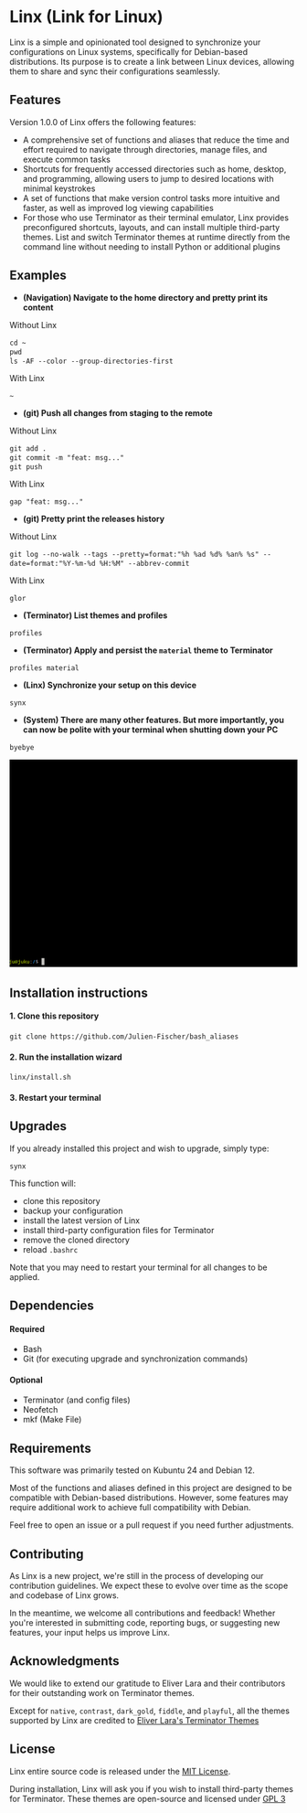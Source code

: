 # Linx (Link for Linux)

Linx is a simple and opinionated tool designed to synchronize your configurations on Linux systems, specifically for
Debian-based distributions. 
Its purpose is to create a link between Linux devices, allowing them to share and sync their configurations seamlessly.

## Features

Version 1.0.0 of Linx offers the following features:

- A comprehensive set of functions and aliases that reduce the time and effort required to navigate through directories, manage files, and execute common tasks
- Shortcuts for frequently accessed directories such as home, desktop, and programming, allowing users to jump to desired locations with minimal keystrokes
- A set of functions that make version control tasks more intuitive and faster, as well as improved log viewing capabilities
- For those who use Terminator as their terminal emulator, Linx provides preconfigured shortcuts, layouts, and can install multiple third-party themes. List and switch Terminator themes at runtime directly from the command line without needing to install Python or additional plugins 

## Examples

- **(Navigation) Navigate to the home directory and pretty print its content**

Without Linx
```
cd ~
pwd
ls -AF --color --group-directories-first
```

With Linx
```
~
```

- **(git) Push all changes from staging to the remote**

Without Linx
```
git add .
git commit -m "feat: msg..."
git push
```

With Linx
```
gap "feat: msg..."
```

- **(git) Pretty print the releases history**

Without Linx
```
git log --no-walk --tags --pretty=format:"%h %ad %d% %an% %s" --date=format:"%Y-%m-%d %H:%M" --abbrev-commit
```

With Linx
```
glor
```

- **(Terminator) List themes and profiles**
```
profiles
```

- **(Terminator) Apply and persist the `material` theme to Terminator**
```
profiles material
```

- **(Linx) Synchronize your setup on this device**
```
synx
```

- **(System) There are many other features. But more importantly, you can now be polite with your terminal when shutting down your PC**
```
byebye
```

![Live Demo](./demo.gif)

## Installation instructions

#### 1. Clone this repository
```
git clone https://github.com/Julien-Fischer/bash_aliases
```

#### 2. Run the installation wizard
```
linx/install.sh
```

#### 3. Restart your terminal


## Upgrades

If you already installed this project and wish to upgrade, simply type: 
```
synx 
```

This function will: 
- clone this repository 
- backup your configuration
- install the latest version of Linx
- install third-party configuration files for Terminator
- remove the cloned directory
- reload `.bashrc`

Note that you may need to restart your terminal for all changes to be applied.

## Dependencies

#### Required
- Bash
- Git (for executing upgrade and synchronization commands)

#### Optional
- Terminator (and config files)
- Neofetch
- mkf (Make File)

## Requirements

This software was primarily tested on Kubuntu 24 and Debian 12.

Most of the functions and aliases defined in this project are designed to be compatible with Debian-based distributions.
However, some features may require additional work to achieve full compatibility with Debian.

Feel free to open an issue or a pull request if you need further adjustments.

## Contributing

As Linx is a new project, we're still in the process of developing our contribution guidelines. 
We expect these to evolve over time as the scope and codebase of Linx grows. 

In the meantime, we welcome all contributions and feedback! 
Whether you're interested in submitting code, reporting bugs, or suggesting new features, your input helps us
improve Linx.

## Acknowledgments

We would like to extend our gratitude to Eliver Lara and their contributors for their outstanding work
on Terminator themes.

Except for `native`, `contrast`, `dark_gold`, `fiddle`, and `playful`, all the themes supported by Linx 
are credited to [Eliver Lara's Terminator Themes](https://github.com/EliverLara/terminator-themes)

## License

Linx entire source code is released under the 
[MIT License](https://opensource.org/licenses/MIT).

During installation, Linx will ask you if you wish to install third-party themes for Terminator. 
These themes are open-source and licensed under 
[GPL 3](https://www.gnu.org/licenses/gpl-3.0.fr.html#license-text)